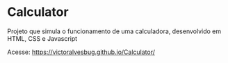 # Calculator
Projeto que simula o funcionamento de uma calculadora, desenvolvido em HTML, CSS e Javascript

Acesse: https://victoralvesbug.github.io/Calculator/
